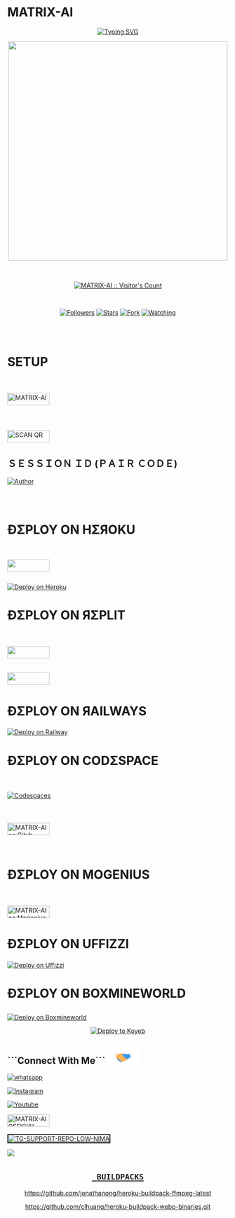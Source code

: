 # MATRIX-AI
<div align="center">
<a href="https://git.io/typing-svg"><img src="https://readme-typing-svg.demolab.com?font=Ribeye&size=50&pause=1000&color=F710B1&center=true&width=910&height=100&lines=I'M+MATRIX-AI;Multi+Device+Whatsapp+Bot;CREATED+BY+MATRIXCODER11464; .;..;...;TEAM MATRIX-AI;LONG+🧚LIVE+MATRIX-AI🧚‍♂" alt="Typing SVG" /></a>
  
<p align="center">  
  <a href="https://youtube.com/channel/UCLUS9v7q4JagAqIJ3eeMM8w">   
    <img src="https://telegra.ph/file/054986c17ed343e74ca6b.jpg"width="500" height="500"/>
</p>

<p align="center">
  <a href="#"><img src="http://readme-typing-svg.herokuapp.com?color=d1fa02&center=true&vCenter=true&multiline=false&lines=MATRIX-AI+WHATSAPP+BOT" alt="">
</p>

</p>
<p align="center"><img src="https://profile-counter.glitch.me/{MATRIX CODER}/count.svg" alt="MATRIX-AI :: Visitor's Count" /></p>
</br>

<p align="center">
<a href="https://github.com/MATRIXCODER-0101?tab=followers"><img title="Followers" src="https://img.shields.io/github/followers/MATRIXCODER-0101?label=Followers&style=social"></a>
<a href="https://github.com/MATRIXCODER-0101/MATRIX-AI/stargazers/"><img title="Stars" src="https://img.shields.io/github/stars/MATRIXCODER-0101/MATRIX-AI?&style=social"></a>
<a href="https://github.com/MATRIXCODER-0101/MATRIX-AI/network/members"><img title="Fork" src="https://img.shields.io/github/forks/MATRIXCODER-0101/MATRIX-AI?style=social"></a>
<a href="https://github.com/MATRIXCODER-0101/MATRIX-AI/watchers"><img title="Watching" src="https://img.shields.io/github/watchers/MATRIXCODER0101/MATRIX-AI?label=Watching&style=social"></a>
</p>

</br>
</br>
 
<h1 align="left">SETUP</h1>  

###
<br>
<p align="left"><a href="https://github.com/MATRIXCODER-0101/MATRIX-AI/fork"><img title="MATRIX-AI" src="https://img.shields.io/badge/FORK MATRIX-AI-h?color=black&style=for-the-badge&logo=stackshare" width="96.35" height="28"/></a></p> 

###
<br>
<p align="left"><a href="https://matrix-ai.onrender.com/viwe/friendpage"><img title="SCAN QR" src="https://img.shields.io/badge/SCAN QR CODE-h?color=black&style=for-the-badge&logo=stackshare" width="96.35" height="28"/></a></p>

## 

<h2 align="left">ＳＥＳＳＩＯＮ ＩＤ (ＰＡＩＲ ＣＯＤＥ)</h2>
<p align="left">
<a href="https://replit.com/@MatrixCorder/Pairing-MATRIX-AI"><img height= "40" title="Author" src="https://img.shields.io/badge/SESSION ID-black?style=for-the-badge&logo=replit"></a>
<p/>



## 
<br>


<h1 align="left">ÐΣPLOY ON HΣЯOKU</h1> 

#### 
<br>
       <p align="left"><a href="https://signup.heroku.com"> <img src="https://img.shields.io/badge/heroku%20Account-purple?style=for-the-badge&logo=heroku" width="96.35" height="28"/></a></p>

### 
<p align="left"><a href="https://heroku.com/deploy?template=https://github.com/MatrixCorder11464/MATRIX-AI">
    <img src="https://www.herokucdn.com/deploy/button.png" width="96.35" height="28" alt="Deploy on Heroku" >
    </a></p>
 

<h1 align="left">ÐΣPLOY ON ЯΣPLIT</h1> 
 
### 
<br>
<p align="left"><a href="https://replit.com/signup"> <img src="https://img.shields.io/badge/replit%20Account-purple?style=for-the-badge&logo=replit" width="96.35" height="28"/></a></p>

##
<P align="left"><a href="https://venocyber-web01.vercel.app/replit.html"><img src="https://img.shields.io/badge/replit-253c99?style=for-the-badge&logo=replit&logoColor=F26207" width="96.35" height="28"/></a></P>

<h1 align="left">ÐΣPLOY ON ЯAILWAYS</h1> 


###
<p align="left">
    <a href="https://railway.app/new">
    <img src="https://railway.app/button.svg" alt="Deploy on Railway" width="96.35" height="28">
    </a>
    
</p>



<h1 align="left">ÐΣPLOY ON CODΣSPACE</h1> 

###
<br>

<p align="left"><a href='https://github.com/login?return_to=https%3A%2F%2Fgithub.com%2Fcodespaces' target="_blank"><img alt='Codespaces' src='https://img.shields.io/badge/CREATE-h?color=black&style=for-the-badge&logo=visualstudiocode' width="96.35" height="28"/></a></p>

###
<br>
 <p align="left"> <a href="https://github.com/codespaces/new"><img title="MATRIX-AI on Gitub Codespace" src="https://img.shields.io/badge/DEPLOY CODESPACE-h?color=black&style=for-the-badge&logo=visualstudiocode" width="96.35" height="28"/>
</a></p>
  <br>

<h1 align="left">ÐΣPLOY ON MOGENIUS</h1> 



###
<br>
 <p align="left"> <a href="https://studio.mogenius.com/studio/cloud-space/cloud-space-overview"><img title="MATRIX-AI on Mogenius" src="https://img.shields.io/badge/DEPLOY MOGENIUS-h?color=blue&style=for-the-badge&logo=genius" width="96.35" height="28"></a>
</a></p>

<h1 align="left">ÐΣPLOY ON UFFIZZI</h1> 


###
<p align="left">
    <a href="https://www.uffizzi.com/">
    <img src="https://i.ibb.co/Y29Kv4X/Screenshot-195.png" alt="Deploy on Uffizzi" width="96.35" height="28">
    </a>
    
</p>


<h1 align="left">ÐΣPLOY ON BOXMINEWORLD</h1> 


##
<p align="left">
    <a href="https://dash.boxmineworld.com/">
    <img src="https://graph.org/file/2af0e67f320986702ea24.jpg" alt="Deploy on Boxmineworld" width="96.35" height="28">
    </a></P>

[![Deploy to Koyeb](https://www.koyeb.com/static/images/deploy/button.svg)](https://app.koyeb.com/apps/deploy?type=git&repository=github.com/MatrixCoder11464/MATRIX-AI&branch=main&env[SESSION_ID]&env[OWNER_NUMBER]=254105677636&env[MONGODB_URI]&&env[OWNER_NAME]=MatrixCoder&env[KOYEB_API]&env[AUTO_READ_STATUS]=false&env[ANTI_BAD_WORD]=fuck&env[ALWAYS_ONLINE]=true&env[PREFIX]=.&env[ALIVE_IMG]=https://telegra.ph/file/054986c17ed343e74ca6b.jpg&env[ALIVE_MSJ]=IAmOnline&env[AUTO_RESTART]=true&env[SUDO]=254105677636&env[READ_MESSAGE]=false&env[DISABLE_PM]=false&env[DL_SIZE]=60&env[WORK_TYPE]=public&env[THEME]=MATRIX-AI&env[PACK_INFO]=MATRIX-AI;madebymatrixcoder&name=matrix-ai&env[KOYEB_NAME]=matrix-ai&env[ANTILINK_VALUES]=chat.whatsapp.com&env[PORT]=8000)









##
<h2 align="left">```Connect With Me```<img src="https://github.com/0xAbdulKhalid/0xAbdulKhalid/raw/main/assets/mdImages/handshake.gif" width ="80"></h2> 
<p align="left">
  <a href="https://wa.me/+254105677636?text=Heyy+MATRIX--+I+Need+Help.+I've+messaged+you+from+MATRIX-AI ʙᴏᴛ+Repo" target="_blank">
    <img alt="whatsapp" src="https://img.shields.io/badge/ Whatsapp -25D366?style=for-the-badge&logo=whatsapp&logoColor=white" width="96.35" height="28"/>
<p align="left">
 <a href='https://www.instagram.com/matrix_coder11464' target="_blank"><img alt='Instagram' src='https://img.shields.io/badge/CONTACT-h?color=black&style=for-the-badge&logo=instagram' width="96.35" height="28"/></a></p>
<p align="left">
<a href='https://youtube.com/@matrix_corder11464?si=vBW_UukoiQQJInQA' target="_blank"><img alt='Youtube' src='https://img.shields.io/badge/SUBSCRIBE-h?color=black&style=for-the-badge&logo=youtube' width="96.35" height="28"/></a></p>
</p>
<p align="left"><a href="https://whatsapp.com/channel/0029VaRnPPRLCoWu2kOXk53a"><img title="MATRIX-AI OFFICIAL CHANNEL" src="https://img.shields.io/badge/WHATSAPP CHANNEL-h?color=black&style=for-the-badge&logo=whatsapp" width="96.35" height="28"></a></p>
<p align="left"><a href="https://t.me/i_am_matrix_ai"><img tittle="MATRIX-AI OFFICIAL CHANNEL" src="https://i.ibb.co/Kj3Knpk/TG-SUPPORT-REPO-LOW-NIMA.png" alt="TG-SUPPORT-REPO-LOW-NIMA" border="2" width="96.35" height="28" ></a></p>
<P align="left"><a href="https://t.me/minister_of_fine_ass"><img src="https://img.shields.io/badge/Telegram-0088cc?style=for-the-badge&logo=telegram&logoColor=white" /><br>



## ` BUILDPACKS`




https://github.com/jonathanong/heroku-buildpack-ffmpeg-latest

https://github.com/clhuang/heroku-buildpack-webp-binaries.git

